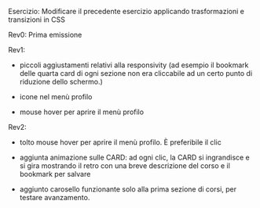 Esercizio: Modificare il precedente esercizio applicando trasformazioni e transizioni in CSS

Rev0: Prima emissione


Rev1:
- piccoli aggiustamenti relativi alla responsivity (ad esempio il bookmark delle quarta card di ogni sezione non era cliccabile ad un certo punto di riduzione dello schermo.)

- icone nel menù profilo

- mouse hover per aprire il menù profilo


Rev2:
- tolto mouse hover per aprire il menù profilo. È preferibile il clic

- aggiunta animazione sulle CARD: ad ogni clic, la CARD si ingrandisce e si gira mostrando il retro con una breve descrizione del corso e il bookmark per salvare

- aggiunto carosello funzionante solo alla prima sezione di corsi, per testare avanzamento.
